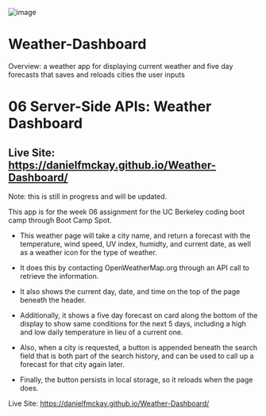![image](https://user-images.githubusercontent.com/123746582/227809371-17238bf1-b26c-4f9c-98c1-739de2909e0e.png)

# Weather-Dashboard

Overview: a weather app for displaying current weather and five day forecasts that saves and reloads cities the user inputs

# 06 Server-Side APIs: Weather Dashboard

## Live Site: https://danielfmckay.github.io/Weather-Dashboard/

Note: this is still in progress and will be updated.

This app is for the week 06 assignment for the UC Berkeley coding boot camp through Boot Camp Spot.

* This weather page will take a city name, and return a forecast with the temperature, wind speed, UV index, humidty, and current date, as well as a weather icon for the type of weather.

* It does this by contacting OpenWeatherMap.org through an API call to retrieve the information.

* It also shows the current day, date, and time on the top of the page beneath the header.

* Additionally, it shows a five day forecast on card along the bottom of the display to show same conditions for the next 5 days, including a high and low daily temperature in lieu of a current one.

* Also, when a city is requested, a button is appended beneath the search field that is both part of the search history, and can be used to call up a forecast for that city again later.

* Finally, the button persists in local storage, so it reloads when the page does.

Live Site: https://danielfmckay.github.io/Weather-Dashboard/
